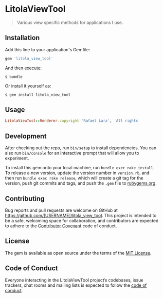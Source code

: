 # LitolaViewTool

> Various view specific methods for applications I use.

## Installation

Add this line to your application's Gemfile:

```ruby
gem 'litola_view_tool'
```

And then execute:

    $ bundle

Or install it yourself as:

    $ gem install litola_view_tool

## Usage

```ruby
LitolaViewTool::Renderer.copyright 'Rafael Lara', 'All rights 
```

## Development

After checking out the repo, run `bin/setup` to install dependencies. You can also run `bin/console` for an interactive prompt that will allow you to experiment.

To install this gem onto your local machine, run `bundle exec rake install`. To release a new version, update the version number in `version.rb`, and then run `bundle exec rake release`, which will create a git tag for the version, push git commits and tags, and push the `.gem` file to [rubygems.org](https://rubygems.org).

## Contributing

Bug reports and pull requests are welcome on GitHub at https://github.com/[USERNAME]/litola_view_tool. This project is intended to be a safe, welcoming space for collaboration, and contributors are expected to adhere to the [Contributor Covenant](http://contributor-covenant.org) code of conduct.

## License

The gem is available as open source under the terms of the [MIT License](https://opensource.org/licenses/MIT).

## Code of Conduct

Everyone interacting in the LitolaViewTool project’s codebases, issue trackers, chat rooms and mailing lists is expected to follow the [code of conduct](https://github.com/[USERNAME]/litola_view_tool/blob/master/CODE_OF_CONDUCT.md).
